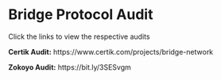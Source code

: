 # Bridge Protocol Audit
<p> Click the links to view the respective audits</P
<p><b>Certik Audit:</b> https://www.certik.com/projects/bridge-network</p>
<p><b>Zokoyo Audit:</b> https://bit.ly/3SESvgm</p>
